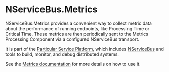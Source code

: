 # NServiceBus.Metrics

NServiceBus.Metrics provides a convenient way to collect metric data about the performance of running endpoints, like Processing Time or Critical Time. These metrics are then periodically sent to the Metrics Processing Component via a configured NServiceBus transport.

It is part of the [Particular Service Platform](https://particular.net/service-platform), which includes [NServiceBus](https://particular.net/nservicebus) and tools to build, monitor, and debug distributed systems.

See the [Metrics documentation](https://docs.particular.net/monitoring/metrics/) for more details on how to use it.
